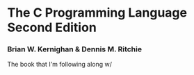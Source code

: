 # The C Programming Language Second Edition
### Brian W. Kernighan & Dennis M. Ritchie

The book that I'm following along w/
